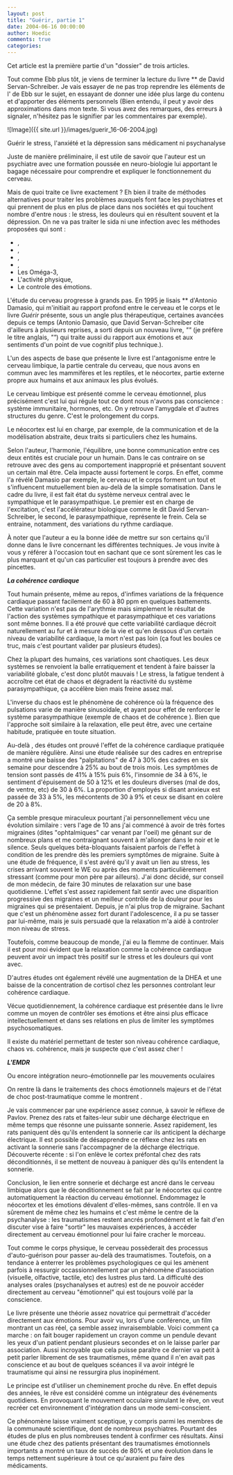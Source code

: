 ```yaml
---
layout: post
title: "Guérir, partie 1"
date: 2004-06-16 00:00:00
author: Hoedic
comments: true
categories: 
---
```



Cet article est la première partie d'un "dossier" de trois articles.

Tout comme Ebb plus tôt, je viens de terminer la lecture du livre ** de David Servan-Schreiber. Je vais essayer de ne pas trop reprendre les éléments de l' de Ebb sur le sujet, en essayant de donner une idée plus large du contenu et d'apporter des éléments personnels (Bien entendu, il peut y avoir des approximations dans mon texte. Si vous avez des remarques, des erreurs à signaler, n'hésitez pas le signifier par les commentaires par exemple).

![Image]({{ site.url }}/images/guerir_16-06-2004.jpg)
<div class="photoattrib">Guérir le stress, l'anxiété et la dépression sans médicament ni psychanalyse</div>



Juste de manière préliminaire, il est utile de savoir que l'auteur est un psychiatre avec une formation poussée en neuro-biologie lui apportant le bagage nécessaire pour comprendre et expliquer le fonctionnement du cerveau.

Mais de quoi traite ce livre exactement ? Eh bien il traite de méthodes alternatives pour traiter les problèmes auxquels font face les psychiatres et qui prennent de plus en plus de place dans nos sociétés et qui touchent nombre d'entre nous : le stress, les douleurs qui en résultent souvent et la dépression. On ne va pas traiter le sida ni une infection avec les méthodes proposées qui sont :

-  ,
-  ,
-  ,
-  ,
-  Les Oméga-3,
-  L'activité physique,
-  Le controle des émotions.

L'étude du cerveau progresse à grands pas. En 1995 je lisais ** d'Antonio Damasio, qui m'initiait au rapport profond entre le cerveau et le corps et le livre *Guérir* présente, sous un angle plus thérapeutique, certaines avancées depuis ce temps (Antonio Damasio, que David Servan-Schreiber cite d'ailleurs à plusieurs reprises, a sorti depuis un nouveau livre, *""* (je préfère le titre anglais, *""*) qui traite aussi du rapport aux émotions et aux sentiments d'un point de vue cognitif plus technique.).

L'un des aspects de base que présente le livre est l'antagonisme entre le cerveau limbique, la partie centrale du cerveau, que nous avons en commun avec les mammifères et les reptiles, et le néocortex, partie externe propre aux humains et aux animaux les plus évolués.

Le cerveau limbique est présenté comme le cerveau émotionnel, plus précisément c'est lui qui régule tout ce dont nous n'avons pas conscience : système immunitaire, hormones, etc. On y retrouve l'amygdale et d'autres structures du genre. C'est le prolongement du corps.

Le néocortex est lui en charge, par exemple, de la communication et de la modélisation abstraite, deux traits si particuliers chez les humains.

Selon l'auteur, l'harmonie, l'équilibre, une bonne communication entre ces deux entités est cruciale pour un humain. Dans le cas contraire on se retrouve avec des gens au comportement inapproprié et présentant souvent un certain mal être. Cela impacte aussi fortement le corps. En effet, comme l'a révélé Damasio par exemple, le cerveau et le corps forment un tout et s'influencent mutuellement bien au-delà de la simple somatisation. Dans le cadre du livre, il est fait état du système nerveux central avec le sympathique et le parasympathique. Le premier est en charge de l'excitation, c'est l'accélérateur biologique comme le dit David Servan-Schreiber, le second, le parasympathique, représente le frein. Cela se entraine, notamment, des variations du rythme cardiaque.

À noter que l'auteur a eu la bonne idée de mettre sur son  certains  qu'il donne dans le livre concernant les différentes techniques. Je vous invite à vous y référer à l'occasion tout en sachant que ce sont sûrement les cas le plus marquant et qu'un cas particulier est toujours à prendre avec des pincettes. 

<a name="coherence"></a>
***La cohérence cardiaque***

Tout humain présente, même au repos, d'infimes variations de la fréquence cardiaque passant facilement de 60 à 80 ppm en quelques battements. Cette variation n'est pas de l'arythmie mais simplement le résultat de l'action des systèmes sympathique et parasympathique et ces variations sont même bonnes. Il a été prouvé que cette variabilité cardiaque décroit naturellement au fur et à mesure de la vie et qu'en dessous d'un certain niveau de variabilité cardiaque, la mort n'est pas loin (ça fout les boules ce truc, mais c'est pourtant valider par plusieurs études).

Chez la plupart des humains, ces variations sont chaotiques. Les deux systèmes se renvoient la balle erratiquement et tendent à faire baisser la variabilité globale, c'est donc plutôt mauvais ! Le stress, la fatigue tendent à accroître cet état de chaos et dégradent la réactivité du système parasympathique, ça accélère bien mais freine assez mal.

L'inverse du chaos est le phénomène de cohérence où la fréquence des pulsations varie de manière sinusoïdale, et ayant pour effet de renforcer le système parasympathique (exemple de chaos et de cohérence ). Bien que l'approche soit similaire à la relaxation, elle peut être, avec une certaine habitude, pratiquée en toute situation.

Au-delà , des études ont prouvé l'effet de la cohérence cardiaque pratiquée de manière régulière. Ainsi une étude réalisée sur des cadres en entreprise a montré une baisse des "palpitations" de 47 à 30% des cadres en six semaine pour descendre à 25% au bout de trois mois. Les symptômes de tension sont passés de 41% à 15% puis 6%, l'insomnie de 34 à 6%, le sentiment d'épuisement de 50 à 12% et les douleurs diverses (mal de dos, de ventre, etc) de 30 à 6%. La proportion d'employés si disant anxieux est passée de 33 à 5%, les mécontents de 30 à 9% et ceux se disant en colère de 20 à 8%.

Ça semble presque miraculeux pourtant j'ai personnellement vécu une évolution similaire : vers l'age de 10 ans j'ai commencé à avoir de très fortes migraines (dites "ophtalmiques" car venant par l'oeil) me gênant sur de nombreux plans et me contraignant souvent à m'allonger dans le noir et le silence. Seuls quelques béta-bloquants faisaient parfois de l'effet à condition de les prendre dès les premiers symptômes de migraine. Suite à une étude de fréquence, il s'est avéré qu'il y avait un lien au stress, les crises arrivant souvent le WE ou après des moments particulièrement stressant (comme pour mon père par ailleurs). J'ai donc décidé, sur conseil de mon médecin, de faire 30 minutes de relaxation sur une base quotidienne. L'effet s'est assez rapidement fait sentir avec une disparition progressive des migraines et un meilleur contrôle de la douleur pour les migraines qui se présentaient. Depuis, je n'ai plus trop de migraine. Sachant que c'est un phénomène assez fort durant l'adolescence, il a pu se tasser par lui-même, mais je suis persuadé que la relaxation m'a aidé à controler mon niveau de stress. 

Toutefois, comme beaucoup de monde, j'ai eu la flemme de continuer. Mais il est pour moi évident que la relaxation comme la cohérence cardiaque peuvent avoir un impact très positif sur le stress et les douleurs qui vont avec.

D'autres études ont également révélé une augmentation de la DHEA et une baisse de la concentration de cortisol chez les personnes controlant leur cohérence cardiaque.

Vécue quotidiennement, la cohérence cardiaque est présentée dans le livre comme un moyen de contrôler ses émotions et être ainsi plus efficace intellectuellement et dans ses relations en plus de limiter les symptômes psychosomatiques.

Il existe du matériel permettant de tester son niveau cohérence cardiaque, chaos vs. cohérence, mais je suspecte que c'est assez cher !

<a name="emdr"></a>
***L'EMDR***

Ou encore intégration neuro-émotionnelle par les mouvements oculaires

On rentre là dans le traitements des chocs émotionnels majeurs et de l'état de choc post-traumatique comme le montrent .

Je vais commencer par une expérience assez connue, à savoir le réflexe de Pavlov. Prenez des rats et faites-leur subir une décharge électrique en même temps que résonne une puissante sonnerie. Assez rapidement, les rats paniquent dès qu'ils entendent la sonnerie car ils anticipent la décharge électrique. Il est possible de désapprendre ce réflexe chez les rats en activant la sonnerie sans l'accompagner de la décharge électrique. Découverte récente : si l'on enlève le cortex préfontal chez des rats déconditionnés, il se mettent de nouveau à paniquer dès qu'ils entendent la sonnerie.

Conclusion, le lien entre sonnerie et décharge est ancré dans le cerveau limbique alors que le déconditionnement se fait par le néocortex qui contre automatiquement la réaction du cerveau émotionnel. Endommagez le néocortex et les émotions dévalent d'elles-mêmes, sans contrôle. Il en va sûrement de même chez les humains et c'est même le centre de la psychanalyse : les traumatismes restent ancrés profondément et le fait d'en discuter vise à faire "sortir" les mauvaises expériences, à accéder directement au cerveau émotionnel pour lui faire cracher le morceau.

Tout comme le corps physique, le cerveau possèderait des processus d'auto-guérison pour passer au-delà des traumatismes. Toutefois, on a tendance à enterrer les problèmes psychologiques ce qui les amènent parfois à ressurgir occassionnellement par un phénomène d'association (visuelle, olfactive, tactile, etc) des lustres plus tard. La difficulté des analyses orales (psychanalyses et autres) est de ne pouvoir accéder directement au cerveau "émotionnel" qui est toujours voilé par la conscience.

Le livre présente une théorie assez novatrice qui permettrait d'accéder directement aux émotions. Pour avoir vu, lors d'une conférence, un film montrant un cas réel, ça semble assez invraisemblable. Voici comment ça marche : on fait bouger rapidement un crayon comme un pendule devant les yeux d'un patient pendant plusieurs secondes et on le laisse parler par association. Aussi incroyable que cela puisse paraître ce dernier va petit à petit parler librement de ses traumatismes, même quand il n'en avait pas conscience et au bout de quelques scéances il va avoir intégré le traumatisme qui ainsi ne ressurgira plus inopinément.

Le principe est d'utiliser un cheminement proche du rêve. En effet depuis des années, le rêve est considéré comme un intégrateur des événements quotidiens. En provoquant le mouvement occulaire simulant le rêve, on veut recréer cet environnement d'intégration dans un mode semi-conscient.

Ce phénomène laisse vraiment sceptique, y compris parmi les membres de la communauté scientifique, dont de nombreux psychiatres. Pourtant des études de plus en plus nombreuses tendent à confirmer ces résultats. Ainsi une étude chez des patients présentant des traumatismes émotionnels importants a montré un taux de succès de 80% et une évolution dans le temps nettement supérieure à tout ce qu'auraient pu faire des médicaments.